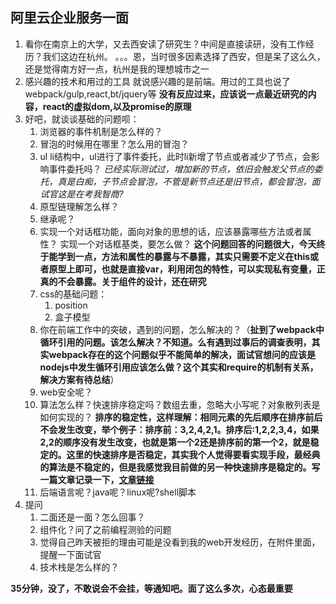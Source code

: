 ## 阿里云企业服务一面
1. 看你在南京上的大学，又去西安读了研究生？中间是直接读研，没有工作经历？我们这边在杭州。
    。。。恩，当时很多因素选择了西安，但是呆了这么久，还是觉得南方好一点，杭州是我的理想城市之一
2. 感兴趣的技术和用过的工具
    就说感兴趣的是前端。用过的工具也说了webpack/gulp,react,bt/jquery等
    **没有反应过来，应该说一点最近研究的内容，react的虚拟dom,以及promise的原理**
3. 好吧，就谈谈基础的问题呗：
    1. 浏览器的事件机制是怎么样的？
    2. 冒泡的时候用在哪里？怎么用的冒泡？
    3. ul li结构中，ul进行了事件委托，此时li新增了节点或者减少了节点，会影响事件委托吗？
    *已经实际测试过，增加新的节点，依旧会触发父节点的委托，真是白痴，子节点会冒泡，不管是新节点还是旧节点，都会冒泡，面试官这是在考我智商?*
    4. 原型链理解怎么样？
    5. 继承呢？
    6. 实现一个对话框功能，面向对象的思想的话，应该暴露哪些方法或者属性？
       实现一个对话框基类，要怎么做？
       **这个问题回答的问题很大，今天终于能学到一点，方法和属性的暴露与不暴露，其实只需要不定义在this或者原型上即可，也就是直接var，利用闭包的特性，可以实现私有变量，正真的不会暴露。关于组件的设计，还在研究**
    7. css的基础问题：
        1. position
        2. 盒子模型
    8. 你在前端工作中的突破，遇到的问题，怎么解决的？（**扯到了webpack中循环引用的问题。该怎么解决？不知道。么有遇到过事后的调查表明，其实webpack存在的这个问题似乎不能简单的解决，面试官想问的应该是nodejs中发生循环引用应该怎么做？这个其实和require的机制有关系，解决方案有待总结**）
    9. web安全呢？
    10. 算法怎么样？快速排序稳定吗？数组去重，忽略大小写呢？对象散列表是如何实现的？
    **排序的稳定性，这样理解：相同元素的先后顺序在排序前后不会发生改变，举个例子：排序前：3,2,4,2,1。排序后:1,2,2,3,4，如果2,2的顺序没有发生改变，也就是第一个2还是排序前的第一个2，就是稳定的。这里的快速排序是否稳定，其实我个人觉得要看实现手段，最经典的算法是不稳定的，但是我感觉我目前做的另一种快速排序是稳定的。写一篇文章记录一下，[文章链接](http://www.jianshu.com/p/ab392dd2ed1a)**
    11. 后端语言呢？java呢？linux呢?shell脚本
4. 提问
    1. 二面还是一面？怎么回事？
    2. 组件化？问了之前编程测验的问题
    3. 觉得自己昨天被拒的理由可能是没看到我的web开发经历，在附件里面，提醒一下面试官
    4. 技术栈是怎么样的？


**35分钟，没了，不敢说会不会挂，等通知吧。面了这么多次，心态最重要**

